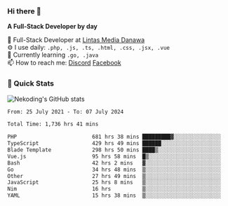 ### Hi there 👋

**A Full-Stack Developer by day**

🔭 Full-Stack Developer at [Lintas Media Danawa](https://www.lintasmediadanawa.com/)  
⚙️ I use daily: `.php, .js, .ts, .html, .css, .jsx, .vue`  
🌱 Currently learning `.go, .java`  
📫 How to reach me: [Discord](https://discordapp.com/users/984448732999327766)  [Facebook](https://fb.me/tyvandi)  

### 🚀 Quick Stats  

![Nekoding's GitHub stats](https://github-readme-stats.vercel.app/api?username=nekoding&show_icons=true)

<!--START_SECTION:waka-->

```txt
From: 25 July 2021 - To: 07 July 2024

Total Time: 1,736 hrs 41 mins

PHP                        681 hrs 38 mins █████████▓░░░░░░░░░░░░░░░   38.63 %
TypeScript                 429 hrs 49 mins ██████░░░░░░░░░░░░░░░░░░░   24.36 %
Blade Template             298 hrs 50 mins ████▒░░░░░░░░░░░░░░░░░░░░   16.94 %
Vue.js                     95 hrs 58 mins  █▒░░░░░░░░░░░░░░░░░░░░░░░   05.44 %
Bash                       42 hrs 2 mins   ▓░░░░░░░░░░░░░░░░░░░░░░░░   02.38 %
Go                         34 hrs 48 mins  ▒░░░░░░░░░░░░░░░░░░░░░░░░   01.97 %
Other                      27 hrs 49 mins  ▒░░░░░░░░░░░░░░░░░░░░░░░░   01.58 %
JavaScript                 25 hrs 8 mins   ▒░░░░░░░░░░░░░░░░░░░░░░░░   01.42 %
Nim                        16 hrs          ▒░░░░░░░░░░░░░░░░░░░░░░░░   00.91 %
YAML                       15 hrs 38 mins  ▒░░░░░░░░░░░░░░░░░░░░░░░░   00.89 %
```

<!--END_SECTION:waka-->

<!--
**nekoding/nekoding** is a ✨ _special_ ✨ repository because its `README.md` (this file) appears on your GitHub profile.

Here are some ideas to get you started:

- 🔭 I’m currently working on ...
- 🌱 I’m currently learning ...
- 👯 I’m looking to collaborate on ...
- 🤔 I’m looking for help with ...
- 💬 Ask me about ...
- 📫 How to reach me: ...
- 😄 Pronouns: ...
- ⚡ Fun fact: ...
-->
